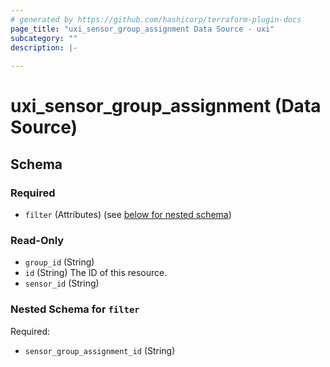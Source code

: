```yaml
---
# generated by https://github.com/hashicorp/terraform-plugin-docs
page_title: "uxi_sensor_group_assignment Data Source - uxi"
subcategory: ""
description: |-
  
---
```


# uxi_sensor_group_assignment (Data Source)





<!-- schema generated by tfplugindocs -->
## Schema

### Required

- `filter` (Attributes) (see [below for nested schema](#nestedatt--filter))

### Read-Only

- `group_id` (String)
- `id` (String) The ID of this resource.
- `sensor_id` (String)

<a id="nestedatt--filter"></a>
### Nested Schema for `filter`

Required:

- `sensor_group_assignment_id` (String)
